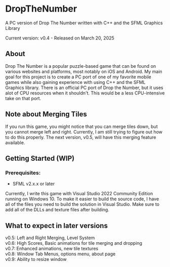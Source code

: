 # DropTheNumber
A PC version of Drop The Number written with C++ and the SFML Graphics Library

Current version: v0.4 - Released on March 20, 2025

## About
Drop The Number is a popular puzzle-based game that can be found on various websites and platforms, most notably on iOS and Android. My main goal for this project is to create a PC port of one of my favorite mobile games while also gaining experience with using C++ and the SFML Graphics library. There is an official PC port of Drop the Number, but it uses alot of CPU resources when it shouldn't. This would be a less CPU-intensive take on that port.

## Note about Merging Tiles
If you run this game, you might notice that you can merge tiles down, but you cannot merge left and right. Currently, I am still trying to figure out how to do this properly. The next version, v0.5, will have this merging feature available.

## Getting Started (WIP)
### Prerequisites:
- SFML v2.x.x or later

Currently, I write this game with Visual Studio 2022 Community Edition running on Windows 10. To make it easier to build the source code, I have all of the files you need to build the solution in Visual Studio. Make sure to add all of the DLLs and texture files after building.

## What to expect in later versions
v0.5: Left and Right Merging, Level System <br />
v0.6: High Scores, Basic animations for tile merging and dropping <br />
v0.7: Enhanced animations, new tile textures <br />
v0.8: Window Tab Menus, options menu, about page <br />
v0.9: Ability to resize window <br />
